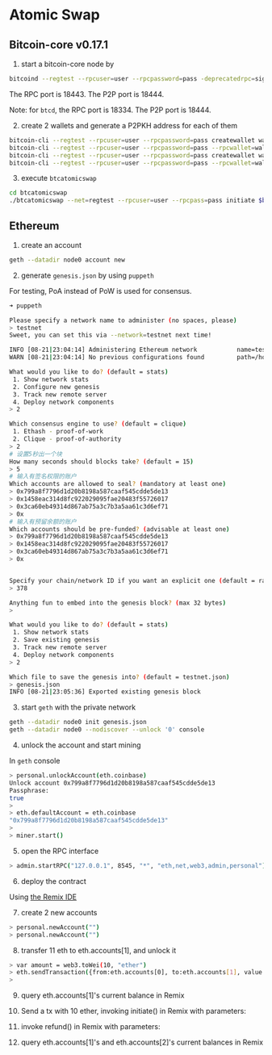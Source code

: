 # Atomic Swap

## Bitcoin-core v0.17.1

1. start a bitcoin-core node by

```bash
bitcoind --regtest --rpcuser=user --rpcpassword=pass -deprecatedrpc=signrawtransaction
```

The RPC port is 18443. The P2P port is 18444.

Note: for `btcd`, the RPC port is 18334. The P2P port is 18444.

2. create 2 wallets and generate a P2PKH address for each of them

```bash
bitcoin-cli --regtest --rpcuser=user --rpcpassword=pass createwallet wallet1
bitcoin-cli --regtest --rpcuser=user --rpcpassword=pass --rpcwallet=wallet1 getnewaddress "" "legacy"
bitcoin-cli --regtest --rpcuser=user --rpcpassword=pass createwallet wallet2
bitcoin-cli --regtest --rpcuser=user --rpcpassword=pass --rpcwallet=wallet2 getnewaddress "" "legacy"
```

3. execute `btcatomicswap`

```bash
cd btcatomicswap
./btcatomicswap --net=regtest --rpcuser=user --rpcpass=pass initiate $btcaddr 1
```

## Ethereum

1. create an account

```bash
geth --datadir node0 account new
```

2. generate `genesis.json` by using `puppeth`

For testing, PoA instead of PoW is used for consensus.

```bash
➜ puppeth

Please specify a network name to administer (no spaces, please)
> testnet
Sweet, you can set this via --network=testnet next time!

INFO [08-21|23:04:14] Administering Ethereum network           name=testnet
WARN [08-21|23:04:14] No previous configurations found         path=/home/xxp/.puppeth/testnet

What would you like to do? (default = stats)
 1. Show network stats
 2. Configure new genesis
 3. Track new remote server
 4. Deploy network components
> 2

Which consensus engine to use? (default = clique)
 1. Ethash - proof-of-work
 2. Clique - proof-of-authority
> 2
# 设置5秒出一个块
How many seconds should blocks take? (default = 15)
> 5
# 输入有签名权限的账户
Which accounts are allowed to seal? (mandatory at least one)
> 0x799a8f7796d1d20b8198a587caaf545cdde5de13
> 0x1458eac314d8fc922029095fae20483f55726017
> 0x3ca60eb49314d867ab75a3c7b3a5aa61c3d6ef71
> 0x
# 输入有预留余额的账户
Which accounts should be pre-funded? (advisable at least one)
> 0x799a8f7796d1d20b8198a587caaf545cdde5de13
> 0x1458eac314d8fc922029095fae20483f55726017
> 0x3ca60eb49314d867ab75a3c7b3a5aa61c3d6ef71
> 0x


Specify your chain/network ID if you want an explicit one (default = random)
> 378

Anything fun to embed into the genesis block? (max 32 bytes)
> 

What would you like to do? (default = stats)
 1. Show network stats
 2. Save existing genesis
 3. Track new remote server
 4. Deploy network components
> 2

Which file to save the genesis into? (default = testnet.json)
> genesis.json
INFO [08-21|23:05:36] Exported existing genesis block 
```

3. start `geth` with the private network

```bash
geth --datadir node0 init genesis.json
geth --datadir node0 --nodiscover --unlock '0' console
```

4. unlock the account and start mining

In `geth` console

```bash
> personal.unlockAccount(eth.coinbase)
Unlock account 0x799a8f7796d1d20b8198a587caaf545cdde5de13
Passphrase: 
true
>
> eth.defaultAccount = eth.coinbase
"0x799a8f7796d1d20b8198a587caaf545cdde5de13"
> 
> miner.start()
```

5. open the RPC interface

```bash
> admin.startRPC("127.0.0.1", 8545, "*", "eth,net,web3,admin,personal")
```

6. deploy the contract

Using [the Remix IDE](http://remix.ethereum.org)

<!-- 
7. execute `ethatomicswap`

```bash
./ethatomicswap --net=testnet --account=0x78fdb0ca831312efc77c2fec51e5525aad68f0a9 -c 0x08383da28ea84351271f7f86026102deafcb4596 initiate 00000000000000000000000000000000000000ff 5.55
```
 -->

7. create 2 new accounts

```bash
> personal.newAccount("")
> personal.newAccount("")
```

8. transfer 11 eth to eth.accounts[1], and unlock it

```bash
> var amount = web3.toWei(10, "ether")
> eth.sendTransaction({from:eth.accounts[0], to:eth.accounts[1], value: amount})
> 
```

9. query eth.accounts[1]'s current balance in Remix 

10. Send a tx with 10 ether, invoking initiate() in Remix with parameters:

11. invoke refund() in Remix with parameters:

12. query eth.accounts[1]'s and eth.accounts[2]'s current balances in Remix 


